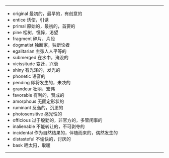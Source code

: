 ---
- original  最初的，最早的，有创意的
- entice  诱使，引诱
- primal  原始的，最初的，首要的
- pine  松树，憔悴，渴望
- fragment  碎片，片段
- dogmatist  独断家，独断论者
- egalitarian  主张人人平等的
- submerged  在水中，淹没的
- vicissitude   变迁，兴衰
- shiny  有光泽的，发光的
- phonetic  语音的
- pending  即将发生的，未决的
- grandeur  壮丽，宏伟
- favorable  有利的，赞成的
- amorphous  无固定形状的
- ruminant  反刍的，沉思的
- photosensitive  感光性的
- officious  过于殷勤的，非官方的，多管闲事的
- inalienable  不能转让的，不可剥夺的
- incidental  作为自然结果的，伴随而来的，偶然发生的
- distasteful  不愉快的，讨厌的
- bask  晒太阳，取暖
---